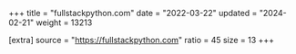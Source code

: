 +++
title = "fullstackpython.com"
date = "2022-03-22"
updated = "2024-02-21"
weight = 13213

[extra]
source = "https://fullstackpython.com"
ratio = 45
size = 13
+++
